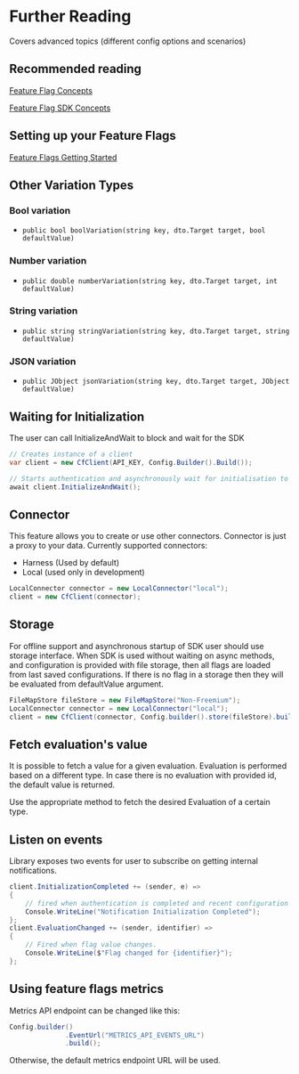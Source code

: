 # Further Reading

Covers advanced topics (different config options and scenarios)

## Recommended reading

[Feature Flag Concepts](https://ngdocs.harness.io/article/7n9433hkc0-cf-feature-flag-overview)

[Feature Flag SDK Concepts](https://ngdocs.harness.io/article/rvqprvbq8f-client-side-and-server-side-sdks)

## Setting up your Feature Flags

[Feature Flags Getting Started](https://ngdocs.harness.io/article/0a2u2ppp8s-getting-started-with-feature-flags)

## Other Variation Types

### Bool variation

* `public bool boolVariation(string key, dto.Target target, bool defaultValue)`

### Number variation

* `public double numberVariation(string key, dto.Target target, int defaultValue)`

### String variation

* `public string stringVariation(string key, dto.Target target, string defaultValue)`

### JSON variation

* `public JObject jsonVariation(string key, dto.Target target, JObject defaultValue)`


## Waiting for Initialization

The user can call InitializeAndWait to block and wait for the SDK
```c#
// Creates instance of a client
var client = new CfClient(API_KEY, Config.Builder().Build());

// Starts authentication and asynchronously wait for initialisation to complete
await client.InitializeAndWait();
```

## Connector

This feature allows you to create or use other connectors.
Connector is just a proxy to your data. Currently supported connectors:
* Harness (Used by default)
* Local (used only in development)

```c#
LocalConnector connector = new LocalConnector("local");
client = new CfClient(connector);
```

## Storage

For offline support and asynchronous startup of SDK user should use storage interface.
When SDK is used without waiting on async methods, and configuration is provided with file storage, then all flags are loaded from last saved configurations.
If there is no flag in a storage then they will be evaluated from defaultValue argument.

```c#
FileMapStore fileStore = new FileMapStore("Non-Freemium");
LocalConnector connector = new LocalConnector("local");
client = new CfClient(connector, Config.builder().store(fileStore).build());
```

## Fetch evaluation's value

It is possible to fetch a value for a given evaluation. Evaluation is performed based on a different type. In case there
is no evaluation with provided id, the default value is returned.

Use the appropriate method to fetch the desired Evaluation of a certain type.

## Listen on events

Library exposes two events for user to subscribe on getting internal notifications.

```c#
client.InitializationCompleted += (sender, e) =>
{
    // fired when authentication is completed and recent configuration is fetched from server
    Console.WriteLine("Notification Initialization Completed");
};
client.EvaluationChanged += (sender, identifier) =>
{
    // Fired when flag value changes.
    Console.WriteLine($"Flag changed for {identifier}");
};
```

## Using feature flags metrics

Metrics API endpoint can be changed like this:

```c#
Config.builder()
              .EventUrl("METRICS_API_EVENTS_URL")
              .build();
```

Otherwise, the default metrics endpoint URL will be used.


